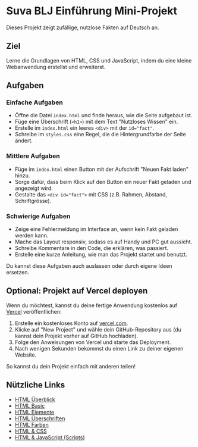 # Suva BLJ Einführung Mini-Projekt

Dieses Projekt zeigt zufällige, nutzlose Fakten auf Deutsch an.
## Ziel

Lerne die Grundlagen von HTML, CSS und JavaScript, indem du eine kleine Webanwendung erstellst und erweiterst.

## Aufgaben

### Einfache Aufgaben

- Öffne die Datei `index.html` und finde heraus, wie die Seite aufgebaut ist.
- Füge eine Überschrift (`<h1>`) mit dem Text "Nutzloses Wissen" ein.
- Erstelle im `index.html` ein leeres `<div>` mit der `id="fact"`.
- Schreibe im `styles.css` eine Regel, die die Hintergrundfarbe der Seite ändert.

### Mittlere Aufgaben

- Füge im `index.html` einen Button mit der Aufschrift "Neuen Fakt laden" hinzu.
- Sorge dafür, dass beim Klick auf den Button ein neuer Fakt geladen und angezeigt wird.
- Gestalte das `<div id="fact">` mit CSS (z\.B\. Rahmen, Abstand, Schriftgrösse).

### Schwierige Aufgaben

- Zeige eine Fehlermeldung im Interface an, wenn kein Fakt geladen werden kann.
- Mache das Layout responsiv, sodass es auf Handy und PC gut aussieht.
- Schreibe Kommentare in den Code, die erklären, was passiert.
- Erstelle eine kurze Anleitung, wie man das Projekt startet und benutzt.

Du kannst diese Aufgaben auch auslassen oder durch eigene Ideen ersetzen.

## Optional: Projekt auf Vercel deployen

Wenn du möchtest, kannst du deine fertige Anwendung kostenlos auf [Vercel](https://vercel.com/) veröffentlichen:

1. Erstelle ein kostenloses Konto auf [vercel.com](https://vercel.com/).
2. Klicke auf "New Project" und wähle dein GitHub-Repository aus (du kannst dein Projekt vorher auf GitHub hochladen).
3. Folge den Anweisungen von Vercel und starte das Deployment.
4. Nach wenigen Sekunden bekommst du einen Link zu deiner eigenen Website.

So kannst du dein Projekt einfach mit anderen teilen!

## Nützliche Links
- [HTML Überblick](https://www.w3schools.com/html/default.asp)
- [HTML Basic](https://www.w3schools.com/html/html_basic.asp)
- [HTML Elemente](https://www.w3schools.com/html/html_elements.asp)
- [HTML Überschriften](https://www.w3schools.com/html/html_headings.asp)
- [HTML Farben](https://www.w3schools.com/html/html_colors.asp)
- [HTML & CSS](https://www.w3schools.com/html/html_css.asp)
- [HTML & JavaScript (Scripts)](https://www.w3schools.com/html/html_scripts.asp)
